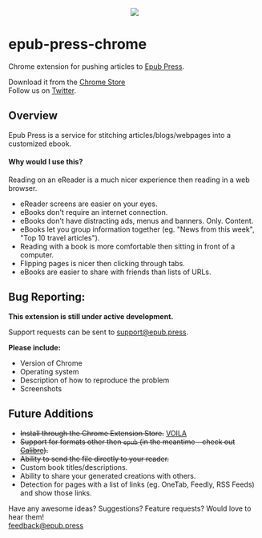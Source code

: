 <p align="center"><img src="https://cloud.githubusercontent.com/assets/1745854/14191006/397082b2-f75b-11e5-9f5b-6016d069556b.png"/>
</p>

# epub-press-chrome
Chrome extension for pushing articles to [Epub Press](http://epub.press).

Download it from the [Chrome Store](https://chrome.google.com/webstore/detail/epubpress/pnhdnpnnffpijjbnhnipkehhibchdeok)  
Follow us on [Twitter](https://twitter.com/Epub_Press).

## Overview
Epub Press is a service for stitching articles/blogs/webpages into a customized ebook.

#### **Why would I use this?**

Reading on an eReader is a much nicer experience then reading in a web browser.

- eReader screens are easier on your eyes.
- eBooks don't require an internet connection.
- eBooks don't have distracting ads, menus and banners. Only. Content.
- eBooks let you group information together (eg. "News from this week", "Top 10 travel articles").
- Reading with a book is more comfortable then sitting in front of a computer.
- Flipping pages is nicer then clicking through tabs.
- eBooks are easier to share with friends than lists of URLs.

## Bug Reporting:
**This extension is still under active development.**

Support requests can be sent to support@epub.press.

**Please include:**
- Version of Chrome
- Operating system
- Description of how to reproduce the problem
- Screenshots

## Future Additions
- ~~Install through the Chrome Extension Store.~~ [VOILA](https://chrome.google.com/webstore/detail/epubpress/pnhdnpnnffpijjbnhnipkehhibchdeok)
- ~~Support for formats other then `epub` (in the meantime - check out [Calibre](https://calibre-ebook.com/)).~~
- ~~Ability to send the file directly to your reader.~~
- Custom book titles/descriptions.
- Ability to share your generated creations with others.
- Detection for pages with a list of links (eg. OneTab, Feedly, RSS Feeds) and show those links.

Have any awesome ideas? Suggestions? Feature requests? Would love to hear them!  
feedback@epub.press
